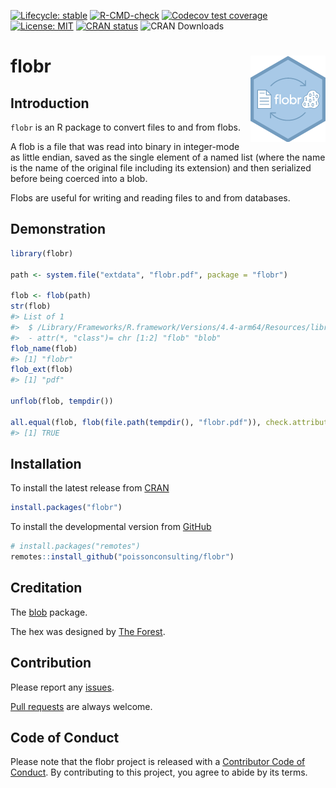 
<!-- README.md is generated from README.Rmd. Please edit that file -->
<!-- badges: start -->

[![Lifecycle:
stable](https://img.shields.io/badge/lifecycle-stable-brightgreen.svg)](https://lifecycle.r-lib.org/articles/stages.html#stable)
[![R-CMD-check](https://github.com/poissonconsulting/flobr/actions/workflows/R-CMD-check.yaml/badge.svg)](https://github.com/poissonconsulting/flobr/actions/workflows/R-CMD-check.yaml)
[![Codecov test
coverage](https://codecov.io/gh/poissonconsulting/flobr/graph/badge.svg)](https://app.codecov.io/gh/poissonconsulting/flobr)
[![License:
MIT](https://img.shields.io/badge/License-MIT-green.svg)](https://opensource.org/license/mit/)
[![CRAN
status](https://www.r-pkg.org/badges/version/flobr)](https://cran.r-project.org/package=flobr)
![CRAN Downloads](https://cranlogs.r-pkg.org/badges/flobr)
<!-- badges: end -->

# flobr <img src="man/figures/logo.png" style="float: right;" />

## Introduction

`flobr` is an R package to convert files to and from flobs.

A flob is a file that was read into binary in integer-mode as little
endian, saved as the single element of a named list (where the name is
the name of the original file including its extension) and then
serialized before being coerced into a blob.

Flobs are useful for writing and reading files to and from databases.

## Demonstration

``` r
library(flobr)

path <- system.file("extdata", "flobr.pdf", package = "flobr")

flob <- flob(path)
str(flob)
#> List of 1
#>  $ /Library/Frameworks/R.framework/Versions/4.4-arm64/Resources/library/flobr/extdata/flobr.pdf: raw [1:133851] 58 0a 00 00 ...
#>  - attr(*, "class")= chr [1:2] "flob" "blob"
flob_name(flob)
#> [1] "flobr"
flob_ext(flob)
#> [1] "pdf"

unflob(flob, tempdir())

all.equal(flob, flob(file.path(tempdir(), "flobr.pdf")), check.attributes = FALSE)
#> [1] TRUE
```

## Installation

To install the latest release from [CRAN](https://cran.r-project.org)

``` r
install.packages("flobr")
```

To install the developmental version from
[GitHub](https://github.com/poissonconsulting/flobr)

``` r
# install.packages("remotes")
remotes::install_github("poissonconsulting/flobr")
```

## Creditation

The [blob](https://github.com/tidyverse/blob) package.

The hex was designed by [The Forest](https://www.theforest.ca/).

## Contribution

Please report any
[issues](https://github.com/poissonconsulting/flobr/issues).

[Pull requests](https://github.com/poissonconsulting/flobr/pulls) are
always welcome.

## Code of Conduct

Please note that the flobr project is released with a [Contributor Code
of
Conduct](https://contributor-covenant.org/version/2/0/CODE_OF_CONDUCT.html).
By contributing to this project, you agree to abide by its terms.
